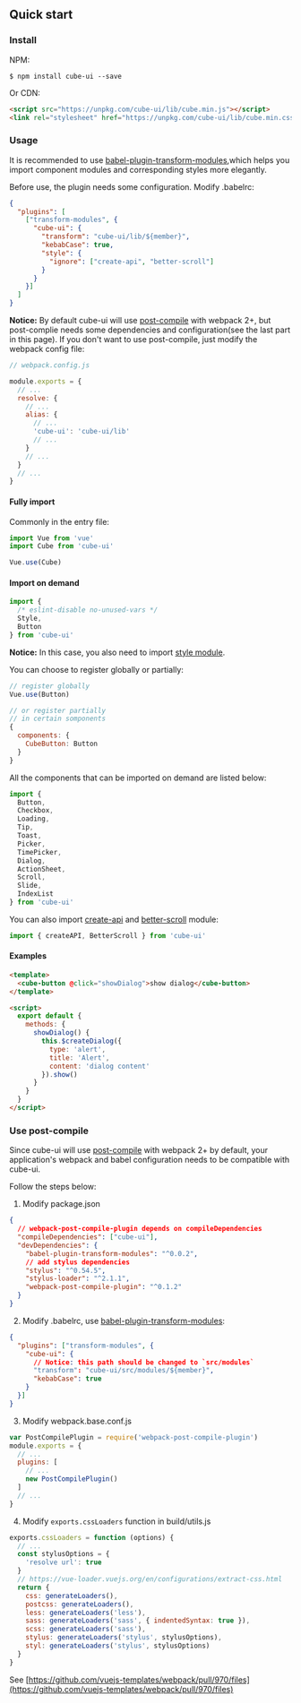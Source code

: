 ## Quick start

### Install

NPM:
```shell
$ npm install cube-ui --save
```

Or CDN:
```html
<script src="https://unpkg.com/cube-ui/lib/cube.min.js"></script>
<link rel="stylesheet" href="https://unpkg.com/cube-ui/lib/cube.min.css">
```

### Usage

It is recommended to use [babel-plugin-transform-modules](https://www.npmjs.com/package/babel-plugin-transform-modules),which helps you import component modules and corresponding styles more elegantly.

Before use, the plugin needs some configuration. Modify .babelrc:

```json
{
  "plugins": [
    ["transform-modules", {
      "cube-ui": {
        "transform": "cube-ui/lib/${member}",
        "kebabCase": true,
        "style": {
          "ignore": ["create-api", "better-scroll"]
        }
      }
    }]
  ]
}
```

**Notice:** By default cube-ui will use [post-compile](#/en-US/docs/post-compile) with webpack 2+, but post-complie needs some dependencies and configuration(see the last part in this page). If you don't want to use post-compile, just modify the webpack config file:

```js
// webpack.config.js

module.exports = {
  // ...
  resolve: {
    // ...
    alias: {
      // ...
      'cube-ui': 'cube-ui/lib'
      // ...
    }
    // ...
  }
  // ...
}
```

#### Fully import

Commonly in the entry file:

```javascript
import Vue from 'vue'
import Cube from 'cube-ui'

Vue.use(Cube)
```

#### Import on demand

```javascript
import {
  /* eslint-disable no-unused-vars */
  Style,
  Button
} from 'cube-ui'
```

**Notice:** In this case, you also need to import [style module](#/en-US/docs/style).

You can choose to register globally or partially:

```js
// register globally
Vue.use(Button)

// or register partially
// in certain somponents
{
  components: {
    CubeButton: Button
  }
}
```
All the components that can be imported on demand are listed below:

```js
import {
  Button,
  Checkbox,
  Loading,
  Tip,
  Toast,
  Picker,
  TimePicker,
  Dialog,
  ActionSheet,
  Scroll,
  Slide,
  IndexList
} from 'cube-ui'
```

You can also import [create-api](#/en-US/docs/create-api) and [better-scroll](#/en-US/docs/better-scroll) module:

```js
import { createAPI, BetterScroll } from 'cube-ui'
```

#### Examples

```html
<template>
  <cube-button @click="showDialog">show dialog</cube-button>
</template>

<script>
  export default {
    methods: {
      showDialog() {
        this.$createDialog({
          type: 'alert',
          title: 'Alert',
          content: 'dialog content'
        }).show()
      }
    }
  }
</script>
```

### Use post-compile

Since cube-ui will use [post-compile](#/en-US/docs/post-compile) with webpack 2+ by default, your application's webpack and babel configuration needs to be compatible with cube-ui.

Follow the steps below:

1. Modify package.json

  ```json
  {
    // webpack-post-compile-plugin depends on compileDependencies
    "compileDependencies": ["cube-ui"],
    "devDependencies": {
      "babel-plugin-transform-modules": "^0.0.2",
      // add stylus dependencies
      "stylus": "^0.54.5",
      "stylus-loader": "^2.1.1",
      "webpack-post-compile-plugin": "^0.1.2"
    }
  }
  ```

2. Modify .babelrc, use [babel-plugin-transform-modules](https://www.npmjs.com/package/babel-plugin-transform-modules):

  ```json
  {
    "plugins": ["transform-modules", {
      "cube-ui": {
        // Notice: this path should be changed to `src/modules`
        "transform": "cube-ui/src/modules/${member}",
        "kebabCase": true
      }
    }]
  }
  ```

3. Modify webpack.base.conf.js

  ```js
  var PostCompilePlugin = require('webpack-post-compile-plugin')
  module.exports = {
    // ...
    plugins: [
      // ...
      new PostCompilePlugin()
    ]
    // ...
  }
  ```

4. Modify `exports.cssLoaders` function in build/utils.js

  ```js
  exports.cssLoaders = function (options) {
    // ...
    const stylusOptions = {
      'resolve url': true
    }
    // https://vue-loader.vuejs.org/en/configurations/extract-css.html
    return {
      css: generateLoaders(),
      postcss: generateLoaders(),
      less: generateLoaders('less'),
      sass: generateLoaders('sass', { indentedSyntax: true }),
      scss: generateLoaders('sass'),
      stylus: generateLoaders('stylus', stylusOptions),
      styl: generateLoaders('stylus', stylusOptions)
    }
  }
  ```

  See [https://github.com/vuejs-templates/webpack/pull/970/files](https://github.com/vuejs-templates/webpack/pull/970/files)
